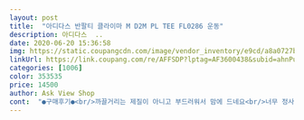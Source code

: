 ```yaml
---
layout: post 
title:  "아디다스 반팔티 클라이마 M D2M PL TEE FL0286 운동" 
description: 아디다스  ..
date: 2020-06-20 15:36:58 
img: https://static.coupangcdn.com/image/vendor_inventory/e9cd/a8a0727bb8f0d7143f079e517fa5f21b82d736fe2c9b528479a3f584c08e.jpg 
linkUrl: https://link.coupang.com/re/AFFSDP?lptag=AF3600438&subid=ahnPublicAsk&pageKey=1371128814&itemId=2403563723&vendorItemId=70398504398&traceid=V0-113-d56b82b1b24d395c 
categories: [1006] 
color: 353535 
price: 14500 
author: Ask View Shop 
cont:  "●구매후기●<br/>까끌거리는 제질이 아니고 부드러워서 맘에 드네요<br/>너무 정사이즈로 딱 털어지는 느낌이라<br/>사이즈는 캐주얼 티셔츠 였다면 딱 정사이즈 입니다<br/>색상 재질 화면과같음 배송은 보통 교복안에 이너티로 입히려고 구매함 아이는 넉넉하니 대만족<br/>싸게 사서 기분이 좋았던 옷 ㅎㅎ 편하게 입을 수 있어 좋지만 팔부분 기장이 조금 긴 편인 것 같아용 팔 짧은 분들은 추천 안 함.<br/>.<br/> ㅋㅋ 저 팔 짧은데 이거 입어서 더 짧아짐 근데 예쁘긴 해야 ㅎㅎ 로고 심플해서<br/>운동할때 입기에 딱  좋네요(청바지에 입기에는 살짝 애매합니다)<br/>제가 정사이즈 구입해서 입어보니 한치수 업이 더 좋겠다고 생각되네요<br/>하단 길이 감은 평균입니다<br/>하지만 운도용이니 한치수 업해서 구입 추천들입니다<br/>한치수 업해서 입으시는게 더 좋을거 같습니다<br/>" 
---
```


